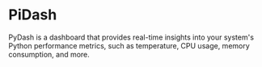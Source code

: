 # PiDash
PyDash is a dashboard that provides real-time insights into your system's Python performance metrics, such as temperature, CPU usage, memory consumption, and more.
